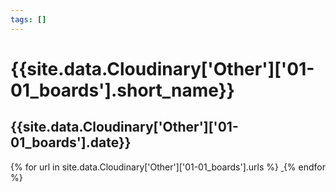 ```yaml
---
tags: []
---
```

<div itemscope itemtype="http://schema.org/Photograph">
  <h1>{{site.data.Cloudinary['Other']['01-01_boards'].short_name}}</h1>
  <h2 class="event-date">{{site.data.Cloudinary['Other']['01-01_boards'].date}}</h2>
  {% for url in site.data.Cloudinary['Other']['01-01_boards'].urls %}
    <a itemprop="image" class="swipebox" title="" href="{{ site.cloudinary.baseurl }}/{{ url }}">
      <img alt="" itemprop="thumbnailUrl" src="{{ site.cloudinary.baseurl }}/h_150/{{ url }}" />
      <meta itemprop="isFamilyFriendly" content="true" />
    </a>
  {% endfor %}
</div>
